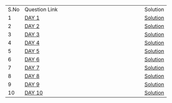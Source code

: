 <table class="center">
    <tr>
        <td id="left">S.No</td>
        <td id="center">Question Link</td>
        <td id="right">Solution</td>
    </tr>
    <tr>
        <td style="white-space: nowrap, width:20%">1</td>
        <td style="width:90%"><a href="url">DAY 1</a></td>
        <td style="white-space: nowrap"><a href="url">Solution</a></td>
    </tr>
    <tr>
        <td style="white-space: nowrap, width:20%">2</td>
        <td style="width:90%"><a href="url">DAY 2</a></td>
        <td style="white-space: nowrap"><a href="url">Solution</a></td>
    </tr>
    <tr>
        <td style="white-space: nowrap, width:20%">3</td>
        <td style="width:90%"><a href="url">DAY 3</a></td>
        <td style="white-space: nowrap"><a href="url">Solution</a></td>
    </tr>
    <tr>
        <td style="white-space: nowrap, width:20%">4</td>
        <td style="width:90%"><a href="url">DAY 4</a></td>
        <td style="white-space: nowrap"><a href="url">Solution</a></td>
    </tr>
    <tr>
        <td style="white-space: nowrap, width:20%">5</td>
        <td style="width:90%"><a href="url">DAY 5</a></td>
        <td style="white-space: nowrap"><a href="url">Solution</a></td>
    </tr>
    <tr>
        <td style="white-space: nowrap, width:20%">6</td>
        <td style="width:90%"><a href="url">DAY 6</a></td>
        <td style="white-space: nowrap"><a href="url">Solution</a></td>
    </tr>
    <tr>
        <td style="white-space: nowrap, width:20%">7</td>
        <td style="width:90%"><a href="url">DAY 7</a></td>
        <td style="white-space: nowrap"><a href="url">Solution</a></td>
    </tr>
    <tr>
        <td style="white-space: nowrap, width:20%">8</td>
        <td style="width:90%"><a href="url">DAY 8</a></td>
        <td style="white-space: nowrap"><a href="url">Solution</a></td>
    </tr>
    <tr>
        <td style="white-space: nowrap, width:20%">9</td>
        <td style="width:90%"><a href="url">DAY 9</a></td>
        <td style="white-space: nowrap"><a href="url">Solution</a></td>
    </tr>
    <tr>
        <td style="white-space: nowrap, width:20%">10</td>
        <td style="width:90%"><a href="url">DAY 10</a></td>
        <td style="white-space: nowrap"><a href="url">Solution</a></td>
    </tr>
</table>
